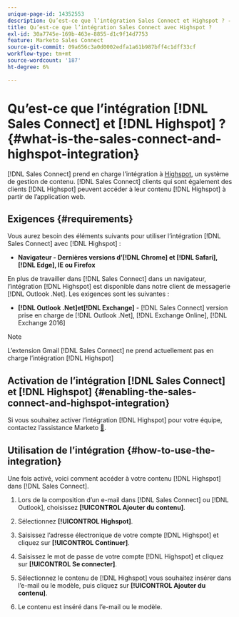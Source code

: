 ```yaml
---
unique-page-id: 14352553
description: Qu’est-ce que l’intégration Sales Connect et Highspot ? - Documents Marketo - Documentation sur le produit
title: Qu’est-ce que l’intégration Sales Connect avec Highspot ?
exl-id: 30a7745e-169b-463e-8855-d1c9f14d7753
feature: Marketo Sales Connect
source-git-commit: 09a656c3a0d0002edfa1a61b987bff4c1dff33cf
workflow-type: tm+mt
source-wordcount: '187'
ht-degree: 6%

---
```


# Qu’est-ce que l’intégration [!DNL Sales Connect] et [!DNL Highspot] ? {#what-is-the-sales-connect-and-highspot-integration}

[!DNL Sales Connect] prend en charge l’intégration à [Highspot](https://www.highspot.com/), un système de gestion de contenu. [!DNL Sales Connect] clients qui sont également des clients [!DNL Highspot] peuvent accéder à leur contenu [!DNL Highspot] à partir de l’application web.

## Exigences {#requirements}

Vous aurez besoin des éléments suivants pour utiliser l’intégration [!DNL Sales Connect] avec [!DNL Highspot] :

* **Navigateur - Dernières versions d’[!DNL Chrome] et [!DNL Safari], [!DNL Edge], IE ou Firefox**

En plus de travailler dans [!DNL Sales Connect] dans un navigateur, l’intégration [!DNL Highspot] est disponible dans notre client de messagerie [!DNL Outlook .Net]. Les exigences sont les suivantes :

* **[!DNL Outlook .Net]et[!DNL Exchange]** - [!DNL Sales Connect] version prise en charge de [!DNL Outlook .Net], [!DNL Exchange Online], [!DNL Exchange 2016]

>[!NOTE]
>
>L’extension Gmail [!DNL Sales Connect] ne prend actuellement pas en charge l’intégration [!DNL Highspot]

## Activation de l’intégration [!DNL Sales Connect] et [!DNL Highspot] {#enabling-the-sales-connect-and-highspot-integration}

Si vous souhaitez activer l’intégration [!DNL Highspot] pour votre équipe, contactez l’assistance Marketo [&#128279;](https://nation.marketo.com/t5/Support/ct-p/Support#).

## Utilisation de l’intégration {#how-to-use-the-integration}

Une fois activé, voici comment accéder à votre contenu [!DNL Highspot] dans [!DNL Sales Connect].

1. Lors de la composition d’un e-mail dans [!DNL Sales Connect] ou [!DNL Outlook], choisissez **[!UICONTROL Ajouter du contenu]**.

1. Sélectionnez **[!UICONTROL Highspot]**.

1. Saisissez l’adresse électronique de votre compte [!DNL Highspot] et cliquez sur **[!UICONTROL Continuer]**.

1. Saisissez le mot de passe de votre compte [!DNL Highspot] et cliquez sur **[!UICONTROL Se connecter]**.

1. Sélectionnez le contenu de [!DNL Highspot] vous souhaitez insérer dans l’e-mail ou le modèle, puis cliquez sur **[!UICONTROL Ajouter du contenu]**.

1. Le contenu est inséré dans l’e-mail ou le modèle.
